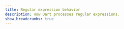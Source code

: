 ```yaml
---
title: Regular expression behavior
description: How Dart processes regular expressions.
show_breadcrumbs: true
---
```


